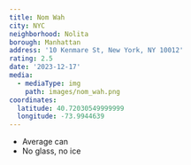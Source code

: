 ```yaml
---
title: Nom Wah
city: NYC
neighborhood: Nolita
borough: Manhattan
address: '10 Kenmare St, New York, NY 10012'
rating: 2.5
date: '2023-12-17'
media:
  - mediaType: img
    path: images/nom_wah.png
coordinates:
  latitude: 40.72030549999999
  longitude: -73.9944639
---
```


- Average can
- No glass, no ice
